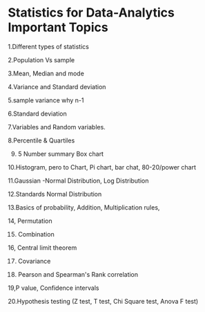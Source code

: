 # Statistics for Data-Analytics Important Topics 

1.Different types of statistics

2.Population Vs sample 

3.Mean, Median and mode

4.Variance and Standard deviation 

5.sample variance why n-1

6.Standard deviation 

7.Variables  and Random variables.

8.Percentile  & Quartiles 

9. 5 Number summary Box chart

10.Histogram, pero to Chart, Pi chart, bar chat, 80-20/power chart

11.Gaussian -Normal Distribution, Log Distribution 

12.Standards Normal Distribution 

13.Basics of probability, Addition, Multiplication rules,

14, Permutation 

15. Combination

16, Central limit theorem 

17. Covariance 

18. Pearson and Spearman's  Rank correlation 

19,P value, Confidence intervals 

20.Hypothesis testing (Z test, T test, Chi Square test, Anova  F  test)
